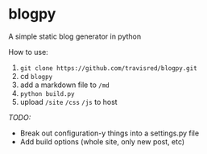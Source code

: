 blogpy
======

A simple static blog generator in python

How to use:
1. `git clone https://github.com/travisred/blogpy.git`
2. cd `blogpy`
3. add a markdown file to `/md`
4. `python build.py`
5. upload `/site` `/css` `/js` to host

*TODO:*
* Break out configuration-y things into a settings.py file
* Add build options (whole site, only new post, etc)


